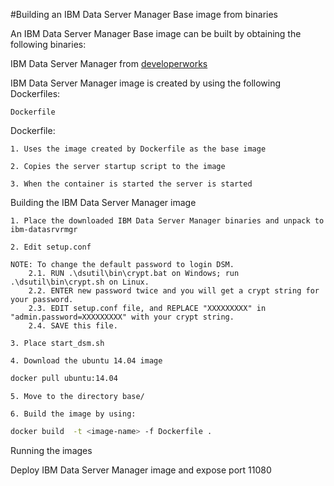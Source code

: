 #Building an IBM Data Server Manager Base image from binaries
 
An IBM Data Server Manager Base image can be built by obtaining the following binaries:

IBM Data Server Manager from [developerworks](http://www.ibm.com/developerworks/downloads/im/dsm/)


IBM Data Server Manager image is created by using the following Dockerfiles:

    Dockerfile

Dockerfile:

    1. Uses the image created by Dockerfile as the base image

    2. Copies the server startup script to the image

    3. When the container is started the server is started

Building the IBM Data Server Manager image

    1. Place the downloaded IBM Data Server Manager binaries and unpack to ibm-datasrvrmgr

    2. Edit setup.conf
    
    NOTE: To change the default password to login DSM. 
	    2.1. RUN .\dsutil\bin\crypt.bat on Windows; run .\dsutil\bin\crypt.sh on Linux. 
	    2.2. ENTER new password twice and you will get a crypt string for your password.
	    2.3. EDIT setup.conf file, and REPLACE "XXXXXXXXX" in "admin.password=XXXXXXXXX" with your crypt string.
	    2.4. SAVE this file.
     
    3. Place start_dsm.sh

    4. Download the ubuntu 14.04 image

```Bash
docker pull ubuntu:14.04
```

    5. Move to the directory base/

    6. Build the image by using:

```Bash
docker build  -t <image-name> -f Dockerfile .
```
                            
Running the images

Deploy IBM Data Server Manager image and expose port 11080
